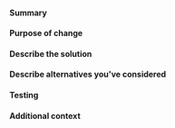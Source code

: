 <!-- HOW TO USE: Under each "#### Heading" below, enter information relevant to your pull request.
Leave the headings unless they don't apply to your PR, and remove the comment blocks (surrounded with <!–– and ––>) when you are done.

NOTE: Please grant permission for repository maintainers to edit your PR.  It is EXTREMELY common for PRs to be held up due to trivial changes being requested and the author being unavailable to make them.

CODE STYLE: please follow below guide.
JSON: https://github.com/cataclysmbnteam/Cataclysm-BN/blob/upload/doc/JSON_STYLE.md
C++: https://github.com/cataclysmbnteam/Cataclysm-BN/blob/upload/doc/CODE_STYLE.md

!!!!!!!!!! WARNING !!!!!!!!!!

If you forget to format the PR, autofix.ci app will run automated format commit for you.
When this happens, YOU MUST DO EITHER OF THE FOLLOWING:

- Run `git pull` to merge the automated commit into your PR branch.
- Format your code locally, and force push to your PR branch. 

If you don't do this, your following work will be based on the old commit, and cause MERGE CONFLICT.
-->

#### Summary

<!-- This section should consist of exactly one line, formatted like this:

SUMMARY: [Category] "[Briefly describe the change in these quotation marks]"

Do not enter the square brackets [].  Category must be one of these:

- Features
- Content
- Interface
- Mods
- Balance
- Bugfixes
- Performance
- Infrastructure
- Build
- I18N

For more on the meaning of each category, see:
https://github.com/cataclysmbnteam/Cataclysm-BN/blob/master/doc/CHANGELOG_GUIDELINES.md

If approved and merged, your summary will be added to the project changelog:
https://github.com/cataclysmbnteam/Cataclysm-BN/blob/master/data/changelog.txt
-->

#### Purpose of change

<!-- With a few sentences, describe your reasons for making this change.  If it relates to an existing issue, you can link it with a # followed by the Github issue number, like #1234.  If your pull request *fully* resolves an issue, include the word "Fix" or "Fixes" before the issue number, like: Fixes #1234.

If there is no related issue, explain here what issue, feature, or other concern you are addressing.  If this is a bugfix, include steps to reproduce the original bug, so your fix can be verified.
-->

#### Describe the solution

<!-- How does the feature work, or how does this fix a bug?  The easier you make your solution to understand, the faster it can get merged.  -->

#### Describe alternatives you've considered

<!-- Explain any alternative solutions, different approaches, or possibilities you've considered using to solve the same problem. -->

#### Testing

<!-- Describe what steps you took to test that this PR resolved the bug or added the feature, and what tests you performed to make sure it didn't cause any regressions.  Also include testing suggestions for reviewers and maintainers.  -->

#### Additional context

<!-- Add any other context (such as mock-ups, proof of concepts or screenshots) about the feature or bugfix here.  -->
